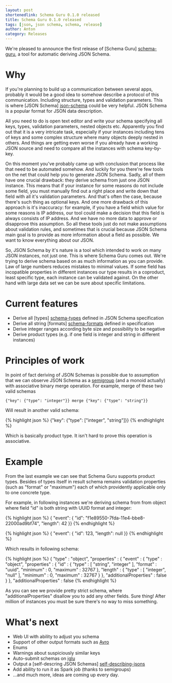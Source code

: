 ```yaml
---
layout: post
shortenedlink: Schema Guru 0.1.0 released
title: Schema Guru 0.1.0 released
tags: [json, json schema, schema, release]
author: Anton
category: Releases
---
```


We're pleased to announce the first release of [Schema Guru] [schema-guru],
a tool for automatic deriving JSON Schema.

# Why

If you're planning to build up a communication between several apps, probably it
would be a good idea to somehow describe a protocol of this communication.
Including structure, types and validation parameters.
This is where [JSON Schema] [json-schema] could be very helpful.
JSON Schema is a popular format for JSON data description.

All you need to do is open text editor and write your schema specifying all 
keys, types, validation parameters, nested objects etc. Apparently you find out
that it is a very intricate task, especially if your instances including tens
of keys and some complex structure where many objects deeply nested in others.
And things are getting even worse if you already have a working JSON source and 
need to compare all the instances with schema key-by-key.

On this moment you've probably came up with conclusion that process like that
need to be automated somehow. And luckily for you there're few tools on the net
that could help you to generate JSON Schema. Sadly, all of them have one
crucial drawback: they derive schema from just one JSON instance.
This means that if your instance for some reasons do not include some field,
you must manually find out a right place and write down that field with all
it's validation parameters. And that's often the case, because there's such
thing as optional keys. And one more drawback of this approach is it's 
inaccuracy: for example, if you have a field which value for some reasons is IP
address, our tool could make a decision that this field is always consists of
IP address. And we have no more data to approve or disapprove this assumption.
So all these tools just do not make assumptions about validation rules, and
sometimes that is crucial because JSON Schema main goal is to provide as more
information about a field as possible. We want to know everything about our JSON.

So, JSON Schema by it's nature is a tool which intended to work on many JSON
instances, not just one. This is where Schema Guru comes out. We're trying to
derive schema based on as much information as you can provide. Law of large
numbers reduces mistakes to minimal values. If some field has incopatible properties
in different instances our type results in a coproduct, least specific type,
each instance can be validated against. On the other hand with large data set
we can be sure about specific limitations.

# Current features

+ Derive all [types] [schema-types] defined in JSON Schema specification
+ Derive all string [formats] [schema-formats] defined in specification 
+ Derive integer ranges according byte size and possibility to be negative
+ Derive product types (e.g. if one field is integer and string in different instances)

# Principles of work

In point of fact deriving of JSON Schemas is possible due to assumption that we 
can observe JSON Schema as a [semigroup] (and a monoid actually) with associative
binary merge operation. For example, merge of these two valid schemas 

```
{"key": {"type": "integer"}} merge {"key": {"type": "string"}}
```

Will result in another valid schema:

{% highlight json %}
{"key": {"type": ["integer", "string"]}}
{% endhighlight %}

Which is basically product type.
It isn't hard to prove this operation is associative.

# Example

From the last example we can see that Schema Guru supports product types.
Besides of types itself in result schema remains validation properties 
(such as "format" or "maximum") each of which providently applicable only to
one concrete type.

For example, in following instances we're deriving schema from from object
where field "id" is both string with UUID format and integer:

{% highlight json %}
{ "event": {
    "id": "f1e89550-7fda-11e4-bbe8-22000ad9bf74",
    "length": 42 }}
{% endhighlight %}


{% highlight json %}
{ "event": {
    "id": 123,
    "length": null }}
{% endhighlight %}

Which results in following schema:

{% highlight json %}
{ "type" : "object",
  "properties" : {
    "event" : {
      "type" : "object",
      "properties" : {
        "id" : {
          "type" : [ "string", "integer" ],
          "format" : "uuid",
          "minimum" : 0,
          "maximum" : 32767 },
        "length" : {
          "type" : [ "integer", "null" ],
          "minimum" : 0,
          "maximum" : 32767 } },
      "additionalProperties" : false } },
  "additionalProperties" : false 
{% endhighlight %}

As you can see we provide pretty strict schema, where "additionalProperties"
disallow you to add any other fields. Sure thing! After million of instances you
must be sure there's no way to miss something.

# What's next

+ Web UI with ability to adjust you schema 
+ Support of other output formats such as [Avro]
+ Enums 
+ Warnings about suspiciously similar keys 
+ Auto-submit schemas on [iglu]
+ Output a [self-descring JSON Schemas] [self-describing-jsons]
+ Add ability to run it as Spark job (thanks to semigroups)
+ ...and much more, ideas are coming up every day.

[json-schema]: http://json-schema.org/
[schema-types]: http://json-schema.org/latest/json-schema-core.html#anchor8
[schema-formats]: http://json-schema.org/latest/json-schema-validation.html#anchor104
[iglu]: http://snowplowanalytics.com/blog/2014/07/01/iglu-schema-repository-released/
[self-describing-jsons]: http://snowplowanalytics.com/blog/2014/05/15/introducing-self-describing-jsons/
[semigroup]: http://en.wikipedia.org/wiki/Semigroup
[avro]: https://avro.apache.org/
[schema-guru]: https://github.com/snowplow/schema-guru

